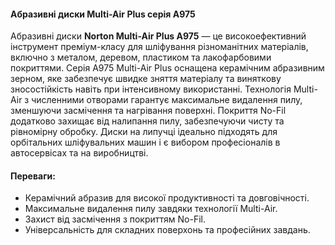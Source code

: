 #### Абразивні диски Multi-Air Plus серія A975

Абразивні диски **Norton Multi-Air Plus A975** — це високоефективний інструмент преміум-класу для шліфування різноманітних матеріалів, включно з металом, деревом, пластиком та лакофарбовими покриттями. Серія A975 Multi-Air Plus оснащена керамічним абразивним зерном, яке забезпечує швидке зняття матеріалу та виняткову зносостійкість навіть при інтенсивному використанні. Технологія Multi-Air з численними отворами гарантує максимальне видалення пилу, зменшуючи засмічення та нагрівання поверхні. Покриття No-Fil додатково захищає від налипання пилу, забезпечуючи чисту та рівномірну обробку. Диски на липучці ідеально підходять для орбітальних шліфувальних машин і є вибором професіоналів в автосервісах та на виробництві.

#### Переваги:

- Керамічний абразив для високої продуктивності та довговічності.
- Максимальне видалення пилу завдяки технології Multi-Air.
- Захист від засмічення з покриттям No-Fil.
- Універсальність для складних поверхонь та професійних завдань.
